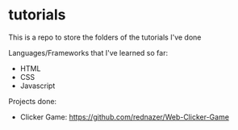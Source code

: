 # tutorials
This is a repo to store the folders of the tutorials I've done

Languages/Frameworks that I've learned so far:
- HTML
- CSS
- Javascript


Projects done:
- Clicker Game: https://github.com/rednazer/Web-Clicker-Game
